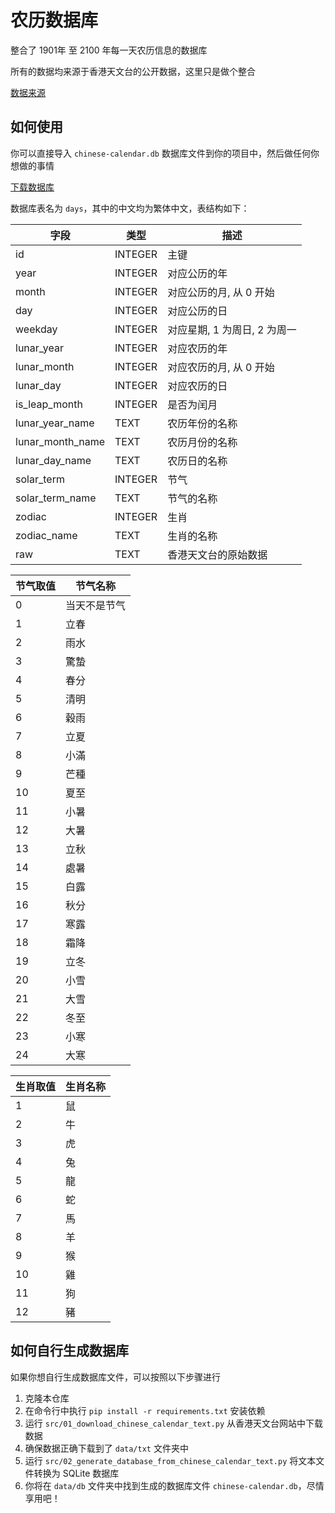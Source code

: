 # 农历数据库

整合了 1901年 至 2100 年每一天农历信息的数据库

所有的数据均来源于香港天文台的公开数据，这里只是做个整合

[数据来源](https://www.hko.gov.hk/tc/gts/time/conversion1_text.htm)

## 如何使用

你可以直接导入 `chinese-calendar.db` 数据库文件到你的项目中，然后做任何你想做的事情

[下载数据库](https://github.com/CreeperSan/chinese-calendar-database/releases)

数据库表名为 `days`，其中的中文均为繁体中文，表结构如下：

| 字段               | 类型      | 描述                 |
|------------------|---------|--------------------|
| id               | INTEGER | 主键                 |
| year             | INTEGER | 对应公历的年             |
| month            | INTEGER | 对应公历的月, 从 0 开始     |
| day              | INTEGER | 对应公历的日             |
| weekday          | INTEGER | 对应星期, 1 为周日, 2 为周一 |
| lunar_year       | INTEGER | 对应农历的年             |
| lunar_month      | INTEGER | 对应农历的月, 从 0 开始     |
| lunar_day        | INTEGER | 对应农历的日             |
| is_leap_month    | INTEGER | 是否为闰月              |
| lunar_year_name  | TEXT    | 农历年份的名称            |
| lunar_month_name | TEXT    | 农历月份的名称            |
| lunar_day_name   | TEXT    | 农历日的名称             |
| solar_term       | INTEGER | 节气                 |
| solar_term_name  | TEXT    | 节气的名称              |
| zodiac           | INTEGER | 生肖                 |
| zodiac_name      | TEXT    | 生肖的名称              |
| raw              | TEXT    | 香港天文台的原始数据         |


| 节气取值 | 节气名称   |
|------|--------|
| 0    | 当天不是节气 |
| 1    | 立春     |
| 2    | 雨水     |
| 3    | 驚蟄     |
| 4    | 春分     |
| 5    | 清明     |
| 6    | 穀雨     |
| 7    | 立夏     |
| 8    | 小滿     |
| 9    | 芒種     |
| 10   | 夏至     |
| 11   | 小暑     |
| 12   | 大暑     |
| 13   | 立秋     |
| 14   | 處暑     |
| 15   | 白露     |
| 16   | 秋分     |
| 17   | 寒露     |
| 18   | 霜降     |
| 19   | 立冬     |
| 20   | 小雪     |
| 21   | 大雪     |
| 22   | 冬至     |
| 23   | 小寒     |
| 24   | 大寒     |

| 生肖取值 | 生肖名称 |
|------|------|
| 1    | 鼠    |
| 2    | 牛    |
| 3    | 虎    |
| 4    | 兔    |
| 5    | 龍    |
| 6    | 蛇    |
| 7    | 馬    |
| 8    | 羊    |
| 9    | 猴    |
| 10   | 雞    |
| 11   | 狗    |
| 12   | 豬    |

## 如何自行生成数据库

如果你想自行生成数据库文件，可以按照以下步骤进行

1. 克隆本仓库
2. 在命令行中执行 `pip install -r requirements.txt` 安装依赖
3. 运行 `src/01_download_chinese_calendar_text.py` 从香港天文台网站中下载数据
4. 确保数据正确下载到了 `data/txt` 文件夹中
5. 运行 `src/02_generate_database_from_chinese_calendar_text.py` 将文本文件转换为 SQLite 数据库
6. 你将在 `data/db` 文件夹中找到生成的数据库文件 `chinese-calendar.db`，尽情享用吧！
